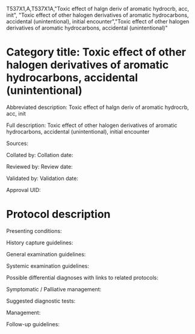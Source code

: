 T537X1,A,T537X1A,"Toxic effect of halgn deriv of aromatic hydrocrb, acc, init", "Toxic effect of other halogen derivatives of aromatic hydrocarbons, accidental (unintentional), initial encounter","Toxic effect of other halogen derivatives of aromatic hydrocarbons, accidental (unintentional)"
# Category title: Toxic effect of other halogen derivatives of aromatic hydrocarbons, accidental (unintentional)

Abbreviated description: Toxic effect of halgn deriv of aromatic hydrocrb, acc, init

Full description: Toxic effect of other halogen derivatives of aromatic hydrocarbons, accidental (unintentional), initial encounter

Sources:

Collated by:
Collation date:

Reviewed by:
Review date:

Validated by:
Validation date:

Approval UID:

# Protocol description

Presenting conditions:

History capture guidelines:

General examination guidelines:

Systemic examination guidelines:

Possible differential diagnoses with links to related protocols:

Symptomatic / Palliative management:

Suggested diagnostic tests:

Management:

Follow-up guidelines:
